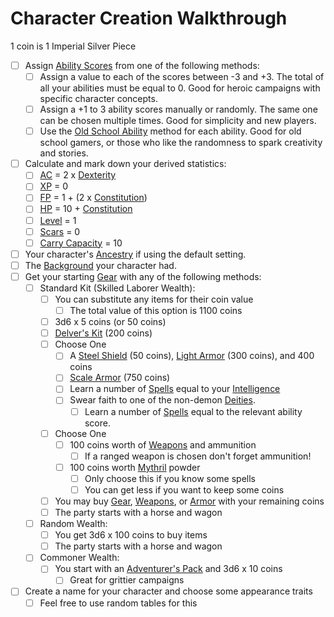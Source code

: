 # Character Creation Walkthrough
1 coin is 1 Imperial Silver Piece

- [ ] Assign [Ability Scores](../Player%20Characters/Chosen%20Statistics/Ability%20Scores.md) from one of the following methods:
	- [ ] Assign a value to each of the scores between -3 and +3. The total of all your abilities must be equal to 0. Good for heroic campaigns with specific character concepts.
	- [ ] Assign a +1 to 3 ability scores manually or randomly. The same one can be chosen multiple times. Good for simplicity and new players.
	- [ ] Use the [Old School Ability](Old%20School%20Ability%20Generation.md) method for each ability. Good for old school gamers, or those who like the randomness to spark creativity and stories.
- [ ] Calculate and mark down your derived statistics:
	- [ ] [AC](../../Player%20Characters/Derived%20Statistics/Armor%20Class.md) = 2 x [Dexterity](../../Player%20Characters/Chosen%20Statistics/Dexterity.md)
	- [ ] [XP](../../Player%20Characters/Derived%20Statistics/Experience%20Points.md) = 0
	- [ ] [FP](../../Player%20Characters/Derived%20Statistics/Fatigue%20Points.md) = 1 + (2 x [Constitution](../../Player%20Characters/Chosen%20Statistics/Constitution.md))
	- [ ] [HP](../../Player%20Characters/Derived%20Statistics/Health%20Points.md) = 10 + [Constitution](../../Player%20Characters/Chosen%20Statistics/Constitution.md)
	- [ ] [Level](../../Player%20Characters/Derived%20Statistics/Level.md) = 1
	- [ ] [Scars](../../Player%20Characters/Derived%20Statistics/Scars.md) = 0
	- [ ] [Carry Capacity](../../Player%20Characters/Derived%20Statistics/Carry%20Capacity.md) = 10
- [ ] Your character's [Ancestry](../../Player%20Characters/Ancenstries/Ancestry.md) if using the default setting.
- [ ] The [Background](../../Player%20Characters/Backgrounds.md) your character had.
- [ ] Get your starting [Gear](../Items/Equipment/Standard%20Gear.md) with any of the following methods:
	- [ ] Standard Kit (Skilled Laborer Wealth):
		- [ ] You can substitute any items for their coin value
			- [ ] The total value of this option is 1100 coins
		- [ ] 3d6 x 5 coins (or 50 coins)
		- [ ] [Delver's Kit](../Items/Equipment/Delver's%20Kit.md) (200 coins)
		- [ ] Choose One
			- [ ] A [Steel Shield](../Items/Equipment/Individual%20Item%20Cards/Armors/Mundane%20Armors/Steel%20Shield.md) (50 coins), [Light Armor](../Items/Equipment/Individual%20Item%20Cards/Armors/Mundane%20Armors/Light%20Armor.md) (300 coins), and 400 coins
			- [ ] [Scale Armor](../Items/Equipment/Individual%20Item%20Cards/Armors/Mundane%20Armors/Scale%20Armor.md) (750 coins)
			- [ ] Learn a number of [Spells](../../Magic/Spells.md) equal to your [Intelligence](../../Player%20Characters/Chosen%20Statistics/Intelligence.md)
			- [ ] Swear faith to one of the non-demon [Deities](../Magic/Spells/Deities/Deities.md).
				- [ ] Learn a number of [Spells](../Magic/Spells.md) equal to the relevant ability score. 
		- [ ] Choose One
			- [ ] 100 coins worth of [Weapons](../Items/Equipment/Weapons.md) and ammunition
				- [ ] If a ranged weapon is chosen don't forget ammunition!
			- [ ] 100 coins worth [Mythril](../../Magic/Mythril.md) powder
				- [ ] Only choose this if you know some spells
				- [ ] You can get less if you want to keep some coins
		- [ ] You may buy [Gear](../Items/Equipment/Standard%20Gear.md), [Weapons](../Items/Equipment/Weapons.md), or [Armor](../Items/Equipment/Armor.md) with your remaining coins
		- [ ] The party starts with a horse and wagon
	- [ ] Random Wealth:
		- [ ] You get 3d6 x 100 coins to buy items
		- [ ] The party starts with a horse and wagon
	- [ ] Commoner Wealth: 
		- [ ] You start with an [Adventurer's Pack](../Items/Equipment/Adventurer's%20Pack.md) and 3d6 x 10 coins
			- [ ] Great for grittier campaigns
- [ ] Create a name for your character and choose some appearance traits
	- [ ] Feel free to use random tables for this